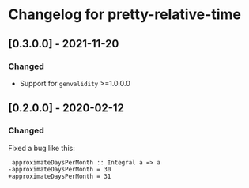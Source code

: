 # Changelog for pretty-relative-time

## [0.3.0.0] - 2021-11-20

### Changed

* Support for `genvalidity` >=1.0.0.0

## [0.2.0.0] - 2020-02-12

### Changed

Fixed a bug like this:

```
 approximateDaysPerMonth :: Integral a => a
-approximateDaysPerMonth = 30
+approximateDaysPerMonth = 31
```

